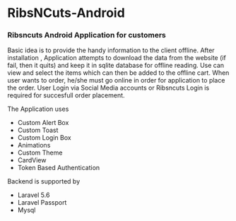 # RibsNCuts-Android
### Ribsncuts Android Application for customers

Basic idea is to provide the handy information to the client offline.
After installation , Application attempts to download the data from the website (if fail, then it quits)
and keep it in sqlite database for offline reading. Use can view and select the items which can then be
added to the offline cart. When user wants to order, he/she must go online in order for application to 
place the order. User Login via Social Media accounts or Ribsncuts Login is required for succesfull
order placement.

The Application uses
* Custom Alert Box
* Custom Toast
* Custom Login Box
* Animations
* Custom Theme
* CardView
* Token Based Authentication

Backend is supported by
* Laravel 5.6
* Laravel Passport 
* Mysql
